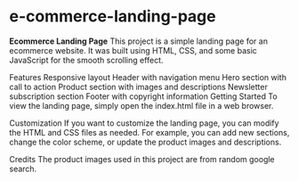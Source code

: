 # e-commerce-landing-page
**Ecommerce Landing Page**
This project is a simple landing page for an ecommerce website. It was built using HTML, CSS, and some basic JavaScript for the smooth scrolling effect.

Features
Responsive layout
Header with navigation menu
Hero section with call to action
Product section with images and descriptions
Newsletter subscription section
Footer with copyright information
Getting Started
To view the landing page, simply open the index.html file in a web browser.

Customization
If you want to customize the landing page, you can modify the HTML and CSS files as needed. For example, you can add new sections, change the color scheme, or update the product images and descriptions.

Credits
The product images used in this project are from random google search.
